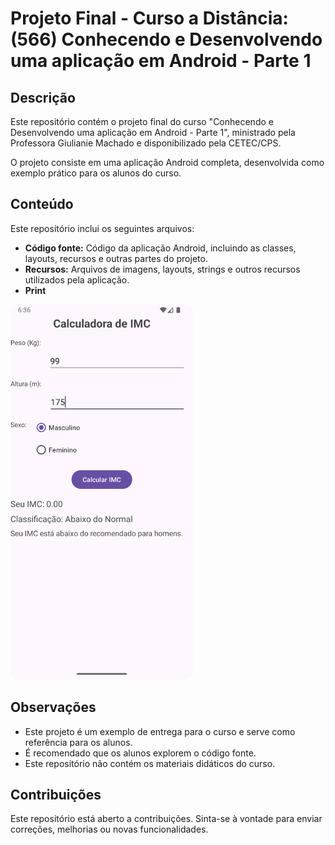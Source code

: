 # Projeto Final - Curso a Distância: (566) Conhecendo e Desenvolvendo uma aplicação em Android - Parte 1

## Descrição

Este repositório contém o projeto final do curso "Conhecendo e Desenvolvendo uma aplicação em Android - Parte 1", ministrado pela Professora Giulianie Machado e disponibilizado pela CETEC/CPS. 

O projeto consiste em uma aplicação Android completa, desenvolvida como exemplo prático para os alunos do curso. 

## Conteúdo

Este repositório inclui os seguintes arquivos:

* **Código fonte:** Código da aplicação Android, incluindo as classes, layouts, recursos e outras partes do projeto.
* **Recursos:** Arquivos de imagens, layouts, strings e outros recursos utilizados pela aplicação.
* **Print**
<img src="img/screen_img.png"  height="600">

## Observações

* Este projeto é um exemplo de entrega para o curso e serve como referência para os alunos.
* É recomendado que os alunos explorem o código fonte.
* Este repositório não contém os materiais didáticos do curso. 

## Contribuições

Este repositório está aberto a contribuições. Sinta-se à vontade para enviar correções, melhorias ou novas funcionalidades.
